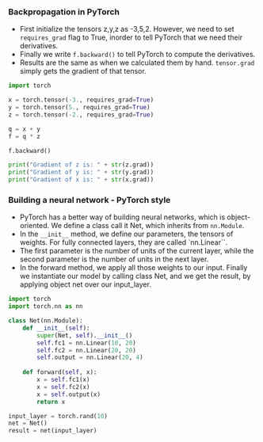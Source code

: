 
### Backpropagation in PyTorch

- First initialize the tensors z,y,z as -3,5,2. However, we need to set `requires_grad` flag to True, inorder to tell PyTorch that we need their derivatives.
- Finally we write `f.backward()` to tell PyTorch to compute the derivatives.
- Results are the same as when we calculated them by hand. `tensor.grad` simply gets the gradient of that tensor.

```python
import torch

x = torch.tensor(-3., requires_grad=True)
y = torch.tensor(5., requires_grad=True)
z = torch.tensor(-2., requires_grad=True)

q = x + y
f = q * z

f.backward()

print("Gradient of z is: " + str(z.grad))
print("Gradient of y is: " + str(y.grad))
print("Gradient of x is: " + str(x.grad))
```

### Building a neural network - PyTorch style
- PyTorch has a better way of building neural networks, which is object-oriented. We define a class call it Net, which inherits from `nn.Module`.
- In the `__init__` method, we define our parameters, the tensors of weights. For fully connected layers, they are called `nn.Linear``. 
- The first parameter is the number of units of the current layer, while the second parameter is the number of units in the next layer.
- In the forward method, we apply all those weights to our input. Finally we instantiate our model by calling class Net, and we get the result, by applying object net over our input_layer.

```python
import torch
import torch.nn as nn

class Net(nn.Module):
    def __init__(self):
        super(Net, self).__init__()
        self.fc1 = nn.Linear(10, 20)
        self.fc2 = nn.Linear(20, 20)
        self.output = nn.Linear(20, 4)
        
    def forward(self, x):
        x = self.fc1(x)
        x = self.fc2(x)
        x = self.output(x)
        return x

input_layer = torch.rand(10)
net = Net()
result = net(input_layer)
```


